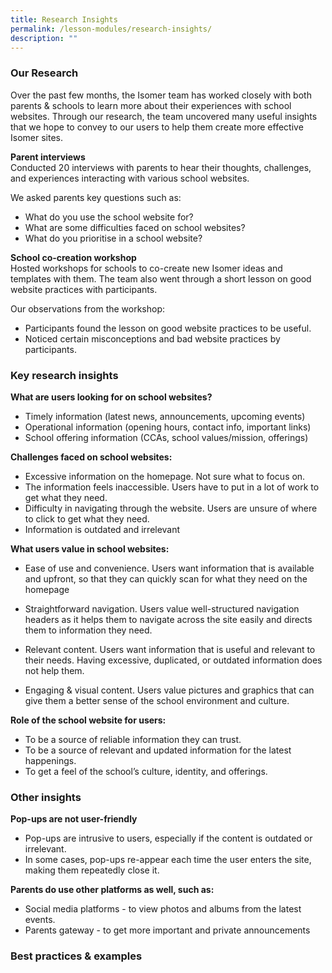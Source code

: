 ```yaml
---
title: Research Insights
permalink: /lesson-modules/research-insights/
description: ""
---
```

### Our Research

Over the past few months, the Isomer team has worked closely with both parents & schools to learn more about their experiences with school websites. Through our research, the team uncovered many useful insights that we hope to convey to our users to help them create more effective Isomer sites.

**Parent interviews**   
Conducted 20 interviews with parents to hear their thoughts, challenges, and experiences interacting with various school websites.

We asked parents key questions such as:

*   What do you use the school website for?
*   What are some difficulties faced on school websites?
*   What do you prioritise in a school website?

**School co-creation workshop**   
Hosted workshops for schools to co-create new Isomer ideas and templates with them. The team also went through a short lesson on good website practices with participants.

Our observations from the workshop:

*   Participants found the lesson on good website practices to be useful.
*   Noticed certain misconceptions and bad website practices by participants.


### Key research insights

**What are users looking for on school websites?**

*   Timely information (latest news, announcements, upcoming events)
*   Operational information (opening hours, contact info, important links)
*   School offering information (CCAs, school values/mission, offerings)

**Challenges faced on school websites:**

*   Excessive information on the homepage. Not sure what to focus on.
*   The information feels inaccessible. Users have to put in a lot of work to get what they need.
*   Difficulty in navigating through the website. Users are unsure of where to click to get what they need.
*   Information is outdated and irrelevant

**What users value in school websites:**

*   Ease of use and convenience. Users want information that is available and upfront, so that they can quickly scan for what they need on the homepage

*   Straightforward navigation. Users value well-structured navigation headers as it helps them to navigate across the site easily and directs them to information they need.

*   Relevant content. Users want information that is useful and relevant to their needs. Having excessive, duplicated, or outdated information does not help them.

*   Engaging & visual content. Users value pictures and graphics that can give them a better sense of the school environment and culture.

**Role of the school website for users:**

*   To be a source of reliable information they can trust.
*   To be a source of relevant and updated information for the latest happenings.
*   To get a feel of the school’s culture, identity, and offerings.

### Other insights ### 
**Pop-ups are not user-friendly**

*   Pop-ups are intrusive to users, especially if the content is outdated or irrelevant.
*   In some cases, pop-ups re-appear each time the user enters the site, making them repeatedly close it.

**Parents do use other platforms as well, such as:**

*   Social media platforms - to view photos and albums from the latest events.
*   Parents gateway - to get more important and private announcements

### Best practices & examples